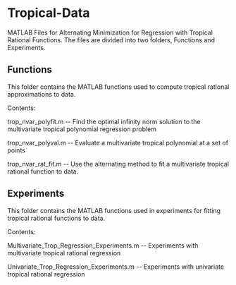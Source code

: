 # Tropical-Data
MATLAB Files for Alternating Minimization for Regression with Tropical Rational Functions. The files are divided into two folders, Functions and Experiments.

## Functions

This folder contains the MATLAB functions used to compute tropical rational approximations to data.

Contents:

trop_nvar_polyfit.m -- Find the optimal infinity norm solution to the multivariate tropical polynomial regression problem

trop_nvar_polyval.m -- Evaluate a multivariate tropical polynomial at a set of points

trop_nvar_rat_fit.m -- Use the alternating method to fit a multivariate tropical rational function to data. 


## Experiments

This folder contains the MATLAB functions used in experiments for fitting tropical rational functions to data. 

Contents:

Multivariate_Trop_Regression_Experiments.m -- Experiments with multivariate tropical rational regression

Univariate_Trop_Regression_Experiments.m   -- Experiments with univariate tropical rational regression
